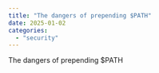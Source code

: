 ```yaml
---
title: "The dangers of prepending $PATH"
date: 2025-01-02
categories: 
  - "security"
---
```


The dangers of prepending $PATH
